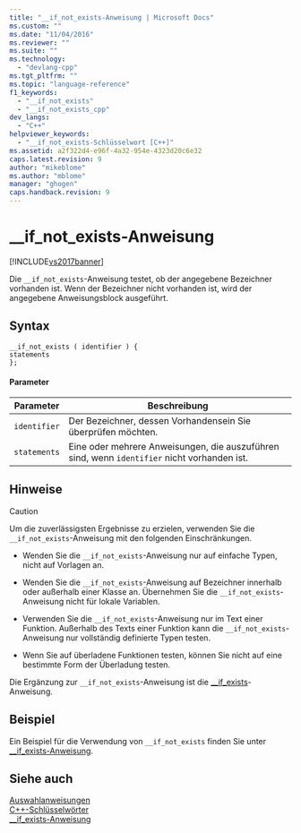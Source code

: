 ```yaml
---
title: "__if_not_exists-Anweisung | Microsoft Docs"
ms.custom: ""
ms.date: "11/04/2016"
ms.reviewer: ""
ms.suite: ""
ms.technology: 
  - "devlang-cpp"
ms.tgt_pltfrm: ""
ms.topic: "language-reference"
f1_keywords: 
  - "__if_not_exists"
  - "__if_not_exists_cpp"
dev_langs: 
  - "C++"
helpviewer_keywords: 
  - "__if_not_exists-Schlüsselwort [C++]"
ms.assetid: a2f322d4-e96f-4a32-954e-4323d20c6e32
caps.latest.revision: 9
author: "mikeblome"
ms.author: "mblome"
manager: "ghogen"
caps.handback.revision: 9
---
```

# __if_not_exists-Anweisung
[!INCLUDE[vs2017banner](../assembler/inline/includes/vs2017banner.md)]

Die `__if_not_exists`\-Anweisung testet, ob der angegebene Bezeichner vorhanden ist.  Wenn der Bezeichner nicht vorhanden ist, wird der angegebene Anweisungsblock ausgeführt.  
  
## Syntax  
  
```  
__if_not_exists ( identifier ) {   
statements  
};  
```  
  
#### Parameter  
  
|Parameter|Beschreibung|  
|---------------|------------------|  
|`identifier`|Der Bezeichner, dessen Vorhandensein Sie überprüfen möchten.|  
|`statements`|Eine oder mehrere Anweisungen, die auszuführen sind, wenn `identifier` nicht vorhanden ist.|  
  
## Hinweise  
  
> [!CAUTION]
>  Um die zuverlässigsten Ergebnisse zu erzielen, verwenden Sie die `__if_not_exists`\-Anweisung mit den folgenden Einschränkungen.  
  
-   Wenden Sie die `__if_not_exists`\-Anweisung nur auf einfache Typen, nicht auf Vorlagen an.  
  
-   Wenden Sie die `__if_not_exists`\-Anweisung auf Bezeichner innerhalb oder außerhalb einer Klasse an.  Übernehmen Sie die `__if_not_exists`\-Anweisung nicht für lokale Variablen.  
  
-   Verwenden Sie die `__if_not_exists`\-Anweisung nur im Text einer Funktion.  Außerhalb des Texts einer Funktion kann die `__if_not_exists`\-Anweisung nur vollständig definierte Typen testen.  
  
-   Wenn Sie auf überladene Funktionen testen, können Sie nicht auf eine bestimmte Form der Überladung testen.  
  
 Die Ergänzung zur `__if_not_exists`\-Anweisung ist die [\_\_if\_exists](../cpp/if-exists-statement.md)\-Anweisung.  
  
## Beispiel  
 Ein Beispiel für die Verwendung von `__if_not_exists` finden Sie unter [\_\_if\_exists\-Anweisung](../cpp/if-exists-statement.md).  
  
## Siehe auch  
 [Auswahlanweisungen](../cpp/selection-statements-cpp.md)   
 [C\+\+\-Schlüsselwörter](../cpp/keywords-cpp.md)   
 [\_\_if\_exists\-Anweisung](../cpp/if-exists-statement.md)